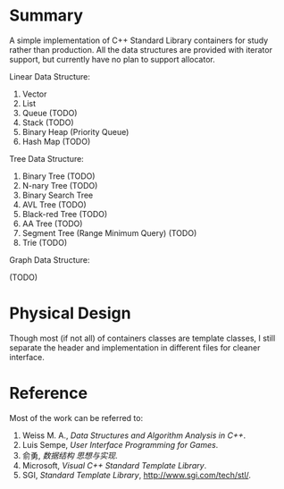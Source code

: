 Summary
==

A simple implementation of C++ Standard Library containers for study rather than 
production. All the data structures are provided with iterator support, but 
currently have no plan to support allocator.

Linear Data Structure:

1. Vector
2. List
3. Queue (TODO)
4. Stack (TODO)
5. Binary Heap (Priority Queue)
6. Hash Map (TODO)

Tree Data Structure:

1. Binary Tree (TODO)
2. N-nary Tree (TODO)
3. Binary Search Tree
4. AVL Tree (TODO)
5. Black-red Tree (TODO)
6. AA Tree (TODO)
7. Segment Tree (Range Minimum Query) (TODO)
8. Trie (TODO)

Graph Data Structure:

(TODO)

Physical Design
==

Though most (if not all) of containers classes are template classes, I still
separate the header and implementation in different files for cleaner interface.

Reference
==

Most of the work can
be referred to:

1. Weiss M. A., *Data Structures and Algorithm Analysis in C++*.
2. Luis Sempe, *User Interface Programming for Games*.
3. 俞勇, *数据结构 思想与实现*.
4. Microsoft, *Visual C++ Standard Template Library*.
5. SGI, *Standard Template Library*, http://www.sgi.com/tech/stl/.